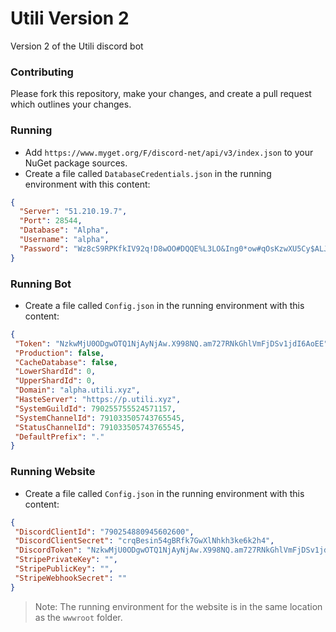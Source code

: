 # Utili Version 2
Version 2 of the Utili discord bot

### Contributing
Please fork this repository, make your changes, and create a pull request which outlines your changes.

### Running
 - Add `https://www.myget.org/F/discord-net/api/v3/index.json` to your NuGet package sources.
 - Create a file called `DatabaseCredentials.json` in the running environment with this content:
```json
{
  "Server": "51.210.19.7",
  "Port": 28544,
  "Database": "Alpha",
  "Username": "alpha",
  "Password": "Wz8cS9RPKfkIV92q!D8wOO#DQQE%L3LO&Ing0*ow#qOsKzwXU5Cy$ALJXgB"
}
```

### Running Bot
 - Create a file called `Config.json` in the running environment with this content:
 ```json
 {
  "Token": "NzkwMjU0ODgwOTQ1NjAyNjAw.X998NQ.am727RNkGhlVmFjDSv1jdI6AoEE",
  "Production": false,
  "CacheDatabase": false,
  "LowerShardId": 0,
  "UpperShardId": 0,
  "Domain": "alpha.utili.xyz",
  "HasteServer": "https://p.utili.xyz",
  "SystemGuildId": 790255755524571157,
  "SystemChannelId": 791033505743765545,
  "StatusChannelId": 791033505743765545,
  "DefaultPrefix": "."
}
 ```
 
 ### Running Website
  - Create a file called `Config.json` in the running environment with this content:
 ```json
 {
  "DiscordClientId": "790254880945602600",
  "DiscordClientSecret": "crqBesin54gBRfk7GwXlNhkh3ke6k2h4",
  "DiscordToken": "NzkwMjU0ODgwOTQ1NjAyNjAw.X998NQ.am727RNkGhlVmFjDSv1jdI6AoEE",
  "StripePrivateKey": "",
  "StripePublicKey": "",
  "StripeWebhookSecret": ""
}
 ```
 > Note: The running environment for the website is in the same location as the `wwwroot` folder.
